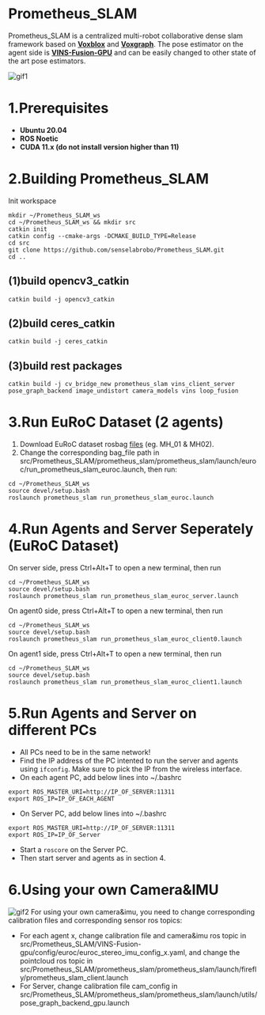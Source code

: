 # Prometheus_SLAM
Prometheus_SLAM is a centralized multi-robot collaborative dense slam framework based on [**Voxblox**](https://github.com/ethz-asl/voxblox) and [**Voxgraph**](https://github.com/ethz-asl/voxgraph). The pose estimator on the agent side is [**VINS-Fusion-GPU**](https://github.com/pjrambo/VINS-Fusion-gpu) and can be easily changed to other state of the art pose estimators.

![gif1](https://github.com/senselabrobo/Prometheus_SLAM/blob/main/docs/Prometheus_SLAM_euroc.gif)
# 1.Prerequisites
* **Ubuntu 20.04**
* **ROS Noetic**
* **CUDA 11.x (do not install version higher than 11)**

# 2.Building Prometheus_SLAM

Init workspace
```
mkdir ~/Prometheus_SLAM_ws 
cd ~/Prometheus_SLAM_ws && mkdir src 
catkin init
catkin config --cmake-args -DCMAKE_BUILD_TYPE=Release
cd src
git clone https://github.com/senselabrobo/Prometheus_SLAM.git
cd ..
```

## (1)build opencv3_catkin
```
catkin build -j opencv3_catkin
```

## (2)build ceres_catkin
```
catkin build -j ceres_catkin

```
## (3)build rest packages
```
catkin build -j cv_bridge_new prometheus_slam vins_client_server pose_graph_backend image_undistort camera_models vins loop_fusion
```

# 3.Run EuRoC Dataset (2 agents)
1. Download EuRoC dataset rosbag [files](https://projects.asl.ethz.ch/datasets/doku.php?id=kmavvisualinertialdatasets) (eg. MH_01 & MH02).
2. Change the corresponding bag_file path in src/Prometheus_SLAM/prometheus_slam/prometheus_slam/launch/euroc/run_prometheus_slam_euroc.launch, then run:
```
cd ~/Prometheus_SLAM_ws
source devel/setup.bash
roslaunch prometheus_slam run_prometheus_slam_euroc.launch
```

# 4.Run Agents and Server Seperately (EuRoC Dataset)
On server side, press Ctrl+Alt+T to open a new terminal, then run
```
cd ~/Prometheus_SLAM_ws
source devel/setup.bash
roslaunch prometheus_slam run_prometheus_slam_euroc_server.launch
```
On agent0 side, press Ctrl+Alt+T to open a new terminal, then run
```
cd ~/Prometheus_SLAM_ws
source devel/setup.bash
roslaunch prometheus_slam run_prometheus_slam_euroc_client0.launch
```
On agent1 side, press Ctrl+Alt+T to open a new terminal, then run
```
cd ~/Prometheus_SLAM_ws
source devel/setup.bash
roslaunch prometheus_slam run_prometheus_slam_euroc_client1.launch
```

# 5.Run Agents and Server on different PCs
* All PCs need to be in the same network!
* Find the IP address of the PC intented to run the server and agents using ```ifconfig```. Make sure to pick the IP from the wireless interface.
* On each agent PC, add below lines into ~/.bashrc
```
export ROS_MASTER_URI=http://IP_OF_SERVER:11311
export ROS_IP=IP_OF_EACH_AGENT
```
* On Server PC, add below lines into ~/.bashrc
```
export ROS_MASTER_URI=http://IP_OF_SERVER:11311
export ROS_IP=IP_OF_Server
```
* Start a ```roscore``` on the Server PC.
* Then start server and agents as in section 4.

# 6.Using your own Camera&IMU
![gif2](https://github.com/senselabrobo/Prometheus_SLAM/blob/main/docs/Prometheus_SLAM_senselab.gif)
For using your own camera&imu, you need to change corresponding calibration files and corresponding sensor ros topics:
* For each agent x, change calibration file and camera&imu ros topic in src/Prometheus_SLAM/VINS-Fusion-gpu/config/euroc/euroc_stereo_imu_config_x.yaml, and change the pointcloud ros topic in src/Prometheus_SLAM/prometheus_slam/prometheus_slam/launch/firefly/prometheus_slam_client.launch
* For Server, change calibration file cam_config in src/Prometheus_SLAM/prometheus_slam/prometheus_slam/launch/utils/pose_graph_backend_gpu.launch
